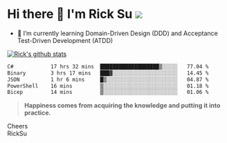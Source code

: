 # Hi there 👋 I'm Rick Su ![](https://komarev.com/ghpvc/?username=ricksu978)
<!--
**ricksu978/ricksu978** is a ✨ _special_ ✨ repository because its `README.md` (this file) appears on your GitHub profile.

Here are some ideas to get you started:

- 🔭 I’m currently working on ...
-->
- 🌱 I’m currently learning Domain-Driven Design (DDD) and Acceptance Test-Driven Development (ATDD)
<!--
- 👯 I’m looking to collaborate on ...
- 🤔 I’m looking for help with ...
- 💬 Ask me about ...
- 📫 How to reach me: ...
- 😄 Pronouns: ...
- ⚡ Fun fact: ...
-->
[![Rick's github stats](https://github-readme-stats.vercel.app/api?username=ricksu978&theme=dark)](https://github.com/ricksu978/ricksu978)

<!--START_SECTION:waka-->

```txt
C#            17 hrs 32 mins  ███████████████████▒░░░░░   77.04 %
Binary        3 hrs 17 mins   ███▓░░░░░░░░░░░░░░░░░░░░░   14.45 %
JSON          1 hr 6 mins     █▒░░░░░░░░░░░░░░░░░░░░░░░   04.87 %
PowerShell    16 mins         ▒░░░░░░░░░░░░░░░░░░░░░░░░   01.18 %
Bicep         14 mins         ▒░░░░░░░░░░░░░░░░░░░░░░░░   01.06 %
```

<!--END_SECTION:waka-->

> **Happiness comes from acquiring the knowledge and putting it into practice.**

Cheers  
RickSu 
